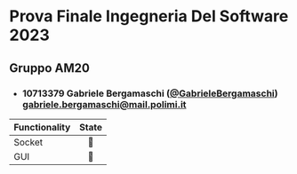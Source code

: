 # Prova Finale Ingegneria Del Software 2023
## Gruppo AM20

- ### 10713379  Gabriele Bergamaschi ([@GabrieleBergamaschi](https://github.com/GabrieleBergamaschi)) <br>gabriele.bergamaschi@mail.polimi.it



| Functionality  |          State          |
|:---------------|:-----------------------:|
| Socket         | 🔴 |
| GUI            | 🔴 |
